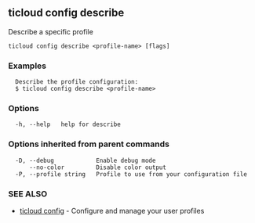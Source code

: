 ## ticloud config describe

Describe a specific profile

```
ticloud config describe <profile-name> [flags]
```

### Examples

```
  Describe the profile configuration:
  $ ticloud config describe <profile-name>
```

### Options

```
  -h, --help   help for describe
```

### Options inherited from parent commands

```
  -D, --debug            Enable debug mode
      --no-color         Disable color output
  -P, --profile string   Profile to use from your configuration file
```

### SEE ALSO

* [ticloud config](ticloud_config.md)	 - Configure and manage your user profiles


